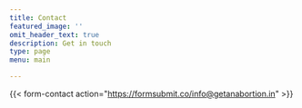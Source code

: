 ```yaml
---
title: Contact
featured_image: ''
omit_header_text: true
description: Get in touch
type: page
menu: main

---
```


{{< form-contact action="https://formsubmit.co/info@getanabortion.in"  >}}
